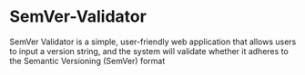 # SemVer-Validator
SemVer Validator is a simple, user-friendly web application that allows users to input a version string, and the system will validate whether it adheres to the Semantic Versioning (SemVer) format
